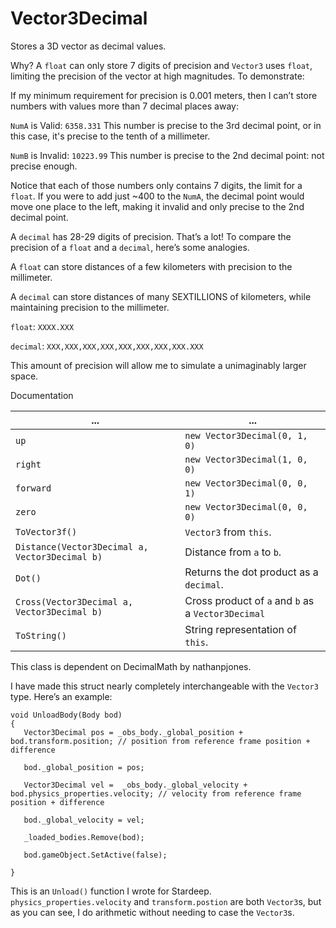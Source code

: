 # Vector3Decimal
Stores a 3D vector as decimal values.

Why?
A `float` can only store 7 digits of precision and `Vector3` uses `float`, limiting the precision of the vector at high magnitudes. To demonstrate:

If my minimum requirement for precision is 0.001 meters, then I can’t store numbers with values more than 7 decimal places away:

`NumA` is Valid: `6358.331` This number is precise to the 3rd decimal point, or in this case, it's precise to the tenth of a millimeter.

`NumB` is Invalid: `10223.99` This number is precise to the 2nd decimal point: not precise enough.

Notice that each of those numbers only contains 7 digits, the limit for a `float`. If you were to add just ~400 to the `NumA`, the decimal point would move one place to the left, making it invalid and only precise to the 2nd decimal point.

A `decimal` has 28-29 digits of precision. That’s a lot! To compare the precision of a `float` and a `decimal`, here’s some analogies.

A `float` can store distances of a few kilometers with precision to the millimeter.

A `decimal` can store distances of many SEXTILLIONS of kilometers, while maintaining precision to the millimeter.

`float`: `XXXX.XXX`

`decimal`: `XXX,XXX,XXX,XXX,XXX,XXX,XXX,XXX.XXX`

This amount of precision will allow me to simulate a unimaginably larger space.

Documentation



| ...                                               | ...                                                |
| ------------------------------------------------- | -------------------------------------------------- |
| `up`                                              | `new Vector3Decimal(0, 1, 0)`                      |
| `right`                                           | `new Vector3Decimal(1, 0, 0)`                      |
| `forward`                                         | `new Vector3Decimal(0, 0, 1)`                      |
| `zero`                                            | `new Vector3Decimal(0, 0, 0)`                      |
| `ToVector3f()`                                    | `Vector3` from `this`.                             |
| `Distance(Vector3Decimal a, Vector3Decimal b)`    | Distance from `a` to `b`.                          |
| `Dot()`                                           | Returns the dot product as a `decimal`.            |
| `Cross(Vector3Decimal a, Vector3Decimal b)`       | Cross product of `a` and `b` as a `Vector3Decimal` |
| `ToString()`                                      | String representation of `this`.                   |

This class is dependent on DecimalMath by nathanpjones.

I have made this struct nearly completely interchangeable with the `Vector3` type. Here’s an example:

```Beef
void UnloadBody(Body bod)
{
   Vector3Decimal pos = _obs_body._global_position + bod.transform.position; // position from reference frame position + difference
   
   bod._global_position = pos;
   
   Vector3Decimal vel =  _obs_body._global_velocity + bod.physics_properties.velocity; // velocity from reference frame position + difference
   
   bod._global_velocity = vel;
   
   _loaded_bodies.Remove(bod);
   
   bod.gameObject.SetActive(false);
   
}
```
This is an `Unload()` function I wrote for Stardeep. `physics_properties.velocity` and `transform.postion` are both `Vector3`s, but as you can see, I do arithmetic without needing to case the `Vector3`s.

